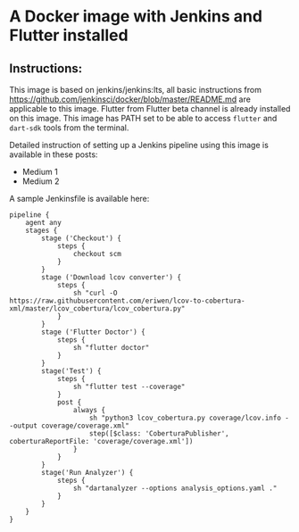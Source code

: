 # A Docker image with Jenkins and Flutter installed

## Instructions:
This image is based on jenkins/jenkins:lts, all basic instructions from https://github.com/jenkinsci/docker/blob/master/README.md are applicable to this image. Flutter from Flutter beta channel is already installed on this image. This image has PATH set to be able to access `flutter` and  `dart-sdk` tools from the terminal.

Detailed instruction of setting up a Jenkins pipeline using this image is available in these posts:
* Medium 1
* Medium 2

A sample Jenkinsfile is available here:
```
pipeline {
    agent any
    stages {
        stage ('Checkout') {
            steps {
                checkout scm
            }
        }
        stage ('Download lcov converter') {
            steps {
                sh "curl -O https://raw.githubusercontent.com/eriwen/lcov-to-cobertura-xml/master/lcov_cobertura/lcov_cobertura.py"
            }
        }
        stage ('Flutter Doctor') {
            steps {
                sh "flutter doctor"
            }
        }
        stage('Test') {
            steps {
                sh "flutter test --coverage"
            }
            post {
                always {
                    sh "python3 lcov_cobertura.py coverage/lcov.info --output coverage/coverage.xml"
                    step([$class: 'CoberturaPublisher', coberturaReportFile: 'coverage/coverage.xml'])
                }
            }
        }
        stage('Run Analyzer') {
            steps {
                sh "dartanalyzer --options analysis_options.yaml ."
            }
        }
    }
}
```